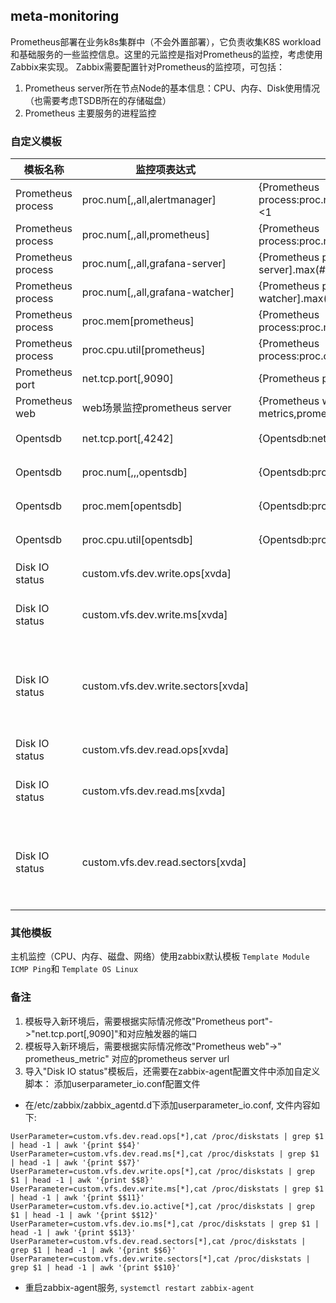 ## meta-monitoring

Prometheus部署在业务k8s集群中（不会外置部署），它负责收集K8S workload和基础服务的一些监控信息。这里的元监控是指对Prometheus的监控，考虑使用Zabbix来实现。
Zabbix需要配置针对Prometheus的监控项，可包括：

1. Prometheus server所在节点Node的基本信息：CPU、内存、Disk使用情况（也需要考虑TSDB所在的存储磁盘）
2. Prometheus 主要服务的进程监控

### 自定义模板
模板名称 | 监控项表达式 | 触发器表达式 | 备注
---|---|---|---
Prometheus process | proc.num[,,all,alertmanager] | 	{Prometheus process:proc.num[,,all,alertmanager].max(#2)}<1
Prometheus process | proc.num[,,all,prometheus] | 	{Prometheus process:proc.num[,,all,prometheus].max(#2)}<1
Prometheus process | proc.num[,,all,grafana-server] |{Prometheus process:proc.num[,,all,grafana-server].max(#2)}<2
Prometheus process | proc.num[,,all,grafana-watcher] |{Prometheus process:proc.num[,,all,grafana-watcher].max(#2)}<2
Prometheus process | proc.mem[prometheus] | {Prometheus process:proc.mem[prometheus].avg(#3)}>500M
Prometheus process | proc.cpu.util[prometheus] | 	{Prometheus process:proc.cpu.util[prometheus].avg(#3)}>50
Prometheus port | net.tcp.port[,9090] | {Prometheus port:net.tcp.port[,9090].last()}=0
Prometheus web | web场景监控prometheus server | {Prometheus web:web.test.rspcode[prometheus metrics,prometheus_metric].last()}<>200
Opentsdb | net.tcp.port[,4242] | {Opentsdb:net.tcp.port[,4242].last()}=0 | 可能不需要
Opentsdb | proc.num[,,,opentsdb] | {Opentsdb:proc.num[,,,opentsdb].max(#2)}<1 | 可能不需要
Opentsdb | proc.mem[opentsdb] | 	{Opentsdb:proc.mem[opentsdb].last(#3)}>500M | 可能不需要
Opentsdb | proc.cpu.util[opentsdb] | {Opentsdb:proc.cpu.util[opentsdb].last(#3)}>50 | 可能不需要
Disk IO status | custom.vfs.dev.write.ops[xvda] |  | 磁盘写的次数
Disk IO status | custom.vfs.dev.write.ms[xvda] |  | 磁盘写的毫秒数
Disk IO status | custom.vfs.dev.write.sectors[xvda] | | 写扇区的次数（一个扇区的等于512B）
Disk IO status | custom.vfs.dev.read.ops[xvda] |  | 磁盘读的次数
Disk IO status | custom.vfs.dev.read.ms[xvda] |  | 磁盘读的毫秒数
Disk IO status | custom.vfs.dev.read.sectors[xvda] | | 读扇区的次数（一个扇区的等于512B）

### 其他模板
主机监控（CPU、内存、磁盘、网络）使用zabbix默认模板 `Template Module ICMP Ping`和 `Template OS Linux`


### 备注
1. 模板导入新环境后，需要根据实际情况修改"Prometheus port"->"net.tcp.port[,9090]"和对应触发器的端口   
2. 模板导入新环境后，需要根据实际情况修改"Prometheus web"->"	prometheus_metric" 对应的prometheus server url   
3. 导入"Disk IO status"模板后，还需要在zabbix-agent配置文件中添加自定义脚本：
添加userparameter_io.conf配置文件
- 在/etc/zabbix/zabbix_agentd.d下添加userparameter_io.conf, 文件内容如下:  
```
UserParameter=custom.vfs.dev.read.ops[*],cat /proc/diskstats | grep $1 | head -1 | awk '{print $$4}'
UserParameter=custom.vfs.dev.read.ms[*],cat /proc/diskstats | grep $1 | head -1 | awk '{print $$7}'
UserParameter=custom.vfs.dev.write.ops[*],cat /proc/diskstats | grep $1 | head -1 | awk '{print $$8}'
UserParameter=custom.vfs.dev.write.ms[*],cat /proc/diskstats | grep $1 | head -1 | awk '{print $$11}'
UserParameter=custom.vfs.dev.io.active[*],cat /proc/diskstats | grep $1 | head -1 | awk '{print $$12}'
UserParameter=custom.vfs.dev.io.ms[*],cat /proc/diskstats | grep $1 | head -1 | awk '{print $$13}' 
UserParameter=custom.vfs.dev.read.sectors[*],cat /proc/diskstats | grep $1 | head -1 | awk '{print $$6}'            
UserParameter=custom.vfs.dev.write.sectors[*],cat /proc/diskstats | grep $1 | head -1 | awk '{print $$10}'          
```
- 重启zabbix-agent服务, `systemctl restart zabbix-agent`


